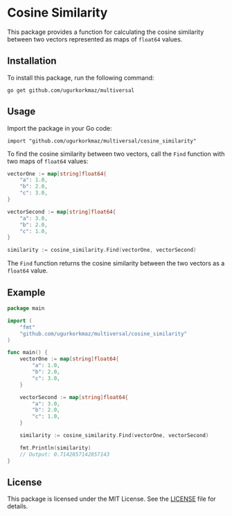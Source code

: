 Cosine Similarity
=================

This package provides a function for calculating the cosine similarity between two vectors represented as maps of `float64` values.

Installation
------------

To install this package, run the following command:

`go get github.com/ugurkorkmaz/multiversal`


Usage
-----

Import the package in your Go code:

`import "github.com/ugurkorkmaz/multiversal/cosine_similarity"`

To find the cosine similarity between two vectors, call the `Find` function with two maps of `float64` values:

```go
vectorOne := map[string]float64{
	"a": 1.0,
	"b": 2.0,
	"c": 3.0,
}

vectorSecond := map[string]float64{
	"a": 3.0,
	"b": 2.0,
	"c": 1.0,
}

similarity := cosine_similarity.Find(vectorOne, vectorSecond)
```

The `Find` function returns the cosine similarity between the two vectors as a `float64` value.

Example
-------

```go
package main

import (
	"fmt"
	"github.com/ugurkorkmaz/multiversal/cosine_similarity"
)

func main() {
	vectorOne := map[string]float64{
		"a": 1.0,
		"b": 2.0,
		"c": 3.0,
	}

	vectorSecond := map[string]float64{
		"a": 3.0,
		"b": 2.0,
		"c": 1.0,
	}

	similarity := cosine_similarity.Find(vectorOne, vectorSecond)

	fmt.Println(similarity)
	// Output: 0.7142857142857143
}
```

License
-------

This package is licensed under the MIT License. See the [LICENSE](https://github.com/ugurkorkmaz/multiversal/blob/main/LICENSE) file for details.
